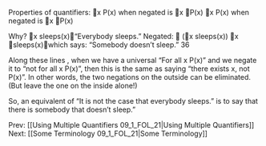 ﻿Properties of quantifiers:
x P(x) when negated is x P(x)
x P(x) when negated is x P(x)

Why?
x sleeps(x)“Everybody sleeps.”
Negated:  (x sleeps(x))
x  sleeps(x)which says: “Somebody doesn’t sleep.”
36

Along these lines , when we have a universal “For all x P(x)” and we negate it to “not for all x P(x)”, then this is the same as saying “there exists x,  not P(x)”. In other words, the two negations on the outside can be eliminated. (But leave the one on the inside alone!)

So, an equivalent of “It is not the case that everybody sleeps.” is to say that there is somebody that doesn’t sleep.”

Prev: [[Using Multiple Quantifiers 09_1_FOL_21|Using Multiple Quantifiers]]
Next: [[Some Terminology 09_1_FOL_21|Some Terminology]]